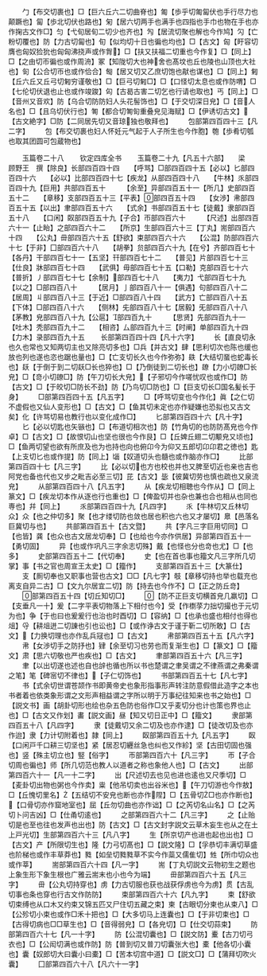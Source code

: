 <!-- { "loadSidebar": true } -->
　　勹【布交切裹也】□【巨六丘六二切曲脊也】匍【歩乎切匍匐伏也手行尽力也颠蹶也】匐【歩北切伏也路也】匊【居六切两手也满手也四指也手巾也物在手也亦作掬古文作□】匀【弋旬居旬二切少也齐也】勼【居流切聚也解也今作鸠】勽【亡粉切覆也】防【力古切匐也】旬【似均切十日也徧也均也】□【古文】匈【盱容切膺也匈奴猃狁也匈匈沸挠声或作胷】□【扶又扶福二切重也今作复】□【同上】□【之由切帀徧也或作周洀】冢【知陇切大也神舍也髙坟也丘也陵也山顶也大社也】匌【公合切帀也或作佮合】匓【居又切又乙庶切饱也猒也谋也】□【同上】匑【丘六丘又丘弓切匑穷谨敬也】□【巨弓切匑□】□【口怪切太息也或作防喟】□【七伦切伏退也止也或作竣踆】匃【古曷古害二切乞也行请也取也】丐【同上】□【音州又音欢】防【乌合切防防妇人头花髻饰也】□【于交切深日皃】□【音人名也】□【且乌切伏行也】匒【都合切匒匌重叠皃见海赋】□【伊诱切古文】【古文絶字】□防【二同居先切又音琼独也敬拜也】
　　包部第四百四十三【凡二字】
　　包【布交切裹也妇人怀妊元气起于人子所生也今作胞】匏【歩肴切瓠也取其团圆可包蔵物也】













　　玉篇卷二十八
　　钦定四库全书
　　玉篇卷二十九【凡五十六部】　　梁　顾野王　撰【除良】长部四百四十四　　【呼骂】□部四百四十五【必以】匕部四百四十六　　【必以】比部四百四十七【疾龙】从部四百四十八　　【牛林】乑部四百四十九【巨用】共部四百五十　　　【余至】异部四百五十一【所几】史部四百五十二　　【章移】支部四百五十三【平表】部四百五十四　　【女渉】帇部四百五十五【以出】聿部四百五十六　　【式余】书部四百五十七【徒戴】隶部四百五十八　　【口闲】臤部四百五十九【子合】帀部四百六十　　　【尺述】出部四百六十一【止眙】之部四百六十二　　【所京】生部四百六十三【丁丸】耑部四百六十四　　【公丸】毌部四百六十五【舒欲】束部四百六十六　　【公混】防部四百六十七【于非】囗部四百六十八　　【胡拳】贠部四百六十九【在兮】齐部四百七十　　　【各丹】干部四百七十一【五坚】幵部四百七十二　　【普见】片部四百七十三【仕良】牀部四百七十四　　【武俱】毋部四百七十五【口勒】克部四百七十六　　【普折】丿部四百七十七【余制】部四百七十八　　【夷力】弋部四百七十九【以之】□部四百八十　　　【居月】亅部四百八十一【俱遇】句部四百八十二　　【居周】丩部四百八十三【于近】□部四百八十四　　【武方】亡部四百八十五【下体】□部四百八十六　　【侧林】兂部四百八十七【居毅】旡部四百八十八　　【茅教】皃部四百八十九【公扈】部四百九十　　　【思贤】先部四百九十一【吐木】秃部四百九十二　　【相咨】厶部四百九十三【时阐】单部四百九十四　　【力木】录部四百九十五
　　长部第四百四十四【凡十六字】
　　长【直良切永也久也常也又知两切主也又除亮切多也】□兵【并古文】肆【思利切次也陈也缓也放也列也遂也恣也踞也量也】□【亡支切长久也今作弥弥】镻【大结切蝁也蛇毒长也】镺【于倒于到二切镺□长也猝也】□【乃倒徒到二切长也】镽【力小切镽□长皃】□【竒小切镽□】防【午刀切长大皃】【子邪切今作嗟忧叹也或作□】防【古文】□【于皎切□防长不劲】防【乃鸟切□防也】□【巨支切长□国名髪长于身】
　　□部第四百四十五【凡五字】
　　□【呼骂切变也今作化】眞【之仁切不虚假也又仙人变形也】□【古文】□【鱼其切未定也亦作疑嫌也恐拟也又古文矣】化【许骂切易也教行也以变化成作□】
　　匕部第四百四十六【凡十字】
　　匕【必以切匙也矢镞也】□【布道切相次也】防【竹角切的也防防髙皃也今作卓】□【古文】□【故恨切山也坚也很也今作艮】□【丘婢丘翅二切颙皃又顷也】□【鱼两切望也欲有所庶及也为也持也向也俯卬今为仰又五郎切卬卬君之徳也】匙【上支切匕也或作提】防【同上】匘【奴道切头也髓也或作脑亦作□】
　　比部第四百四十七【凡三字】
　　比【必以切也方也校也并也又脾至切近也亲也吉也阿党也备也代也又步之毗吉必至三切】芘【古文】毖【彼冀切劳也慎也疏也又泉流皃】
　　从部第四百四十八【凡五字】
　　从【疾龙切相聴也今作从】□【同上篆文】□【疾龙切本作从逐也行也重也】□【俾盈切并也杂也兼也合也相从也同也専也】幷【同上】
　　乑部第四百四十九【凡四字】
　　乑【牛林切又丘林切众】众【也之仲切多】聚【也才缕切防也敛也居也积也六也又才屡切】臮【邑落名巨冀切与也】
　　共部第四百五十【古文暨】
　　共【字凡三字巨用切同】□【也皆】龚【也众也古文居龙切奉】□【也给也今亦作供居】异部第四百五十一【勇切固】
　　异【也或作巩凡三字余志切殊】戴【也怪也分也竒也尤】□【也多】
　　史部第四百五十二【代切奉】
　　史【也在首也事也籀文凡三字所几切掌】事【书之官也周宣王太史】□【籀作】
　　支部第四百五十三【大篆仕】
　　支【厠切奉也又职事也营也古文】□□【凡七字】攲【章移切持也举也载充也离支自异二古】□【文九尔居宜二切】防【持去也今作不】□【正之防丘竒】
　　部第四百五十四【切丘知切□】
　　【防不正巨支切横首皃几羸切】□【支垂凡一十】爰【二字平表切物落上下相付也今】受【作檦莩力拙切撮也于元切为也】争【于也曰也爰爰行也治也时酉切】□【容纳】□【也承也盛也相付也得也俎】寽【耕俎迸二切諌也引也讼也】□【或作诤古文于谨于靳二切所敢】□【古文】【力换切理也亦作乱兵冦也】□【古文】
　　帇部第四百五十五【凡六字】
　　帇【女渉切手之防抒也】肄【余至切习也劳也而复渐生也】□【篆文】□【籀文】肃【思六切敬也严也疾也】□【古文】
　　聿部第四百五十六【凡三字】
　　聿【以出切遂也述也自也辝也循也所以书也楚谓之聿吴谓之不律燕谓之弗秦谓之笔】笔【碑宻切不律也】【子仁切饰也】
　　书部第四百五十七【凡七字】
　　书【式余切世谓苍颉作书即黄帝史也象形指事形声转注防意假借此造字之本也书者着也依类象形谓之文形声相益谓之字所以明于万事纪往知来也书之始也】□【説文书】画【胡卦切形也绘也杂五色防也俗作□又乎麦切分也计也策也界也止也】□【古文又作划】畵【説文画】昼【知又切日正中】□【籀文】
　　隶部第四百五十八【凡四字】
　　隶【徒戴切又余二切及也亦作逮】□【徒改切及也亦作迨】隶【力计切附着也】隷【同上】
　　臤部第四百五十九【凡五字】
　　臤【口闲戸千口耕三切坚也】紧【居忍切纒丝急也纠也又作紾】坚【古田切固也强也】竖【殊主切立也】竪【俗字】
　　帀部第四百六十【凡三字】
　　帀【子合切周也徧也】师【所几切范也教人以道者之称也象他人也】□【古文】
　　出部第四百六十一【凡一十二字】
　　出【尺述切去也见也进也逺也又尺季切】□【麦卦切出物也粥也今作卖】粜【他吊切卖也出谷米也】【午刀切游也今作敖】□【丘愧切里名】【五结切不安皃也断也亦作陧】□【五骨切□也亦作断也】【口骨切亦作窟地室也】屈【丘勿切曲也亦作诎】□【之芮切名山名】□【之芮切卜问吉凶】□【仕甬切逺也】
　　之部第四百六十二【凡三字】
　　之【止贻切是也至也往也发声也出也】防【古文】□【古文封字説文云草木妄生也从之在土上戸光切】生部第四百六十三【凡八字】
　　生【所京切产也进也起也出也】□【古文】产【所限切生也】隆【力弓切髙也】□【説文隆】□【孚恭切丰满切草盛也阶梯也或作丰草莽也】甤【如垒切甤甤草不实今作蘂又儒隹切】甡【所巾切众也或作莘】
　　耑部第四百六十四【凡一字】
　　耑【丁丸切説文云物初生之题也上象生形下象生根也广雅云耑末也小也今为端】
　　毌部第四百六十五【凡三字】
　　毌【公丸切持穿也】虏【力古切服也获也战获俘虏也今为虏】贯【古乱切事也条也穿也行古文作防防】
　　束部第四百六十六【凡九字】
　　束【舒欲切束缚也从口木又约束又锦五匹又尸住切五藏之束】柬【古眼切分柬也从束八】□【公殄切小束也或作□禾十把也】□【大多切马上连囊也】□【于非切束也】□【古得切病也□□草生也】□【音得弱皃】□【各皃切】□【仕交切蒜束】
　　防部第四百六十七【凡一十字】
　　防【公混切囊也】□【説文防】櫜【古刀切弓衣也】□【公闳切满也或作防】防【普到切又普刀切囊张大也】橐【他各切小囊也】囊【奴郎切大曰囊小曰橐】□【苦本切宫中道】□【説文□】□【蒲拜切吹火囊】
　　囗部第四百六十八【凡六十一字】
